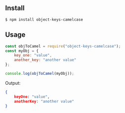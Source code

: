 ## Install

```
$ npm install object-keys-camelcase
```

## Usage

```js
const objToCamel = require("object-keys-camelcase");
const myObj = {
    key_one: "value",
    another_key: "another value"
};

console.log(objToCamel(myObj));
```
Output:

```json
{
    keyOne: "value",
    anotherKey: "another value"
}
```